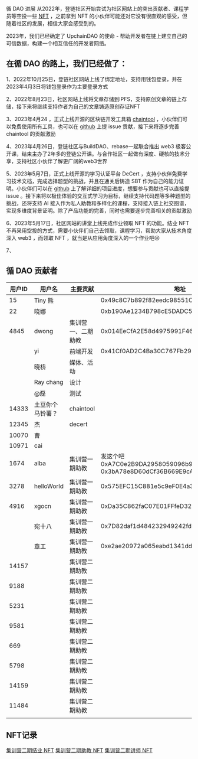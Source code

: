 循 DAO 进展
从2022年，登链社区开始尝试为社区网站上的突出贡献者、课程学员等空投一些 [NFT](https://opensea.io/collection/upchain-poap) ，之前拿到 NFT 的小伙伴可能还对它没有很直观的感受，但随着社区的发展，相信大家会感受到的。

2023年，我们已经确定了 UpchainDAO 的使命 - 帮助开发者在链上建立自己的可信数据，构建一个相互信任的开发者网络。

## 在循 DAO 的路上，我们已经做了：

1、2022年10月25日，登链社区网站上线了绑定地址，支持用钱包登录，并在2023年4月3日将钱包登录作为主要登录方式

2、2022年8月23日，社区网站上线将文章存储到IPFS，支持原创文章的链上存储，接下来将继续支持作者为自己的文章铸造原创存证NFT

3、2023年4月24 ，正式上线开源的区块链开发工具箱 [chaintool](https://chaintool.tech/) ，小伙伴们可以免费使用所有工具，也可以在 [github](https://github.com/ChainToolDao) 上提 issue 贡献，接下来将逐步完善 chaintool 的贡献激励

4、2023年4月26日，登链社区与BuildDAO、rebase一起联合推出 web3 极客公开课，结束主办了2年多的登链公开课。与合作社区一起做有深度、硬核的技术分享，支持社区小伙伴了解更广阔的web3世界

5、2023年5月7日，正式上线开源的学习认证平台 DeCert ，支持小伙伴免费学习技术文档，完成选择题型的挑战，并且在通关后铸造 SBT 作为自己的能力证明。小伙伴们可以在 [github](https://github.com/decert-me) 上了解详细的项目进度，想要参与贡献也可以直接提 issue 。接下来将以极佳体验的交互式学习为目标，继续支持代码题等多种题型的挑战，还将支持 AI 接入作为私人助教和多样化的课程，支持接入链上社交图谱，实现多维度背景证明。除了产品功能的完善，同时也需要逐步完善相关的贡献激励

6、2023年5月17日，社区网站的讲堂上线完成作业领取 NFT 的功能。结业 NFT 不再采用空投的方式，需要小伙伴们自己去领取，课程学习，帮助大家从技术角度深入 web3 ，而领取 NFT ，就当是从应用角度深入的一个作业吧😜

7、

## 循 DAO 贡献者
|用户ID|	用户名|	主要贡献|	地址|
|--|--|--|--|
|15|	Tiny 熊	||0x49c8C7b892f82eedc98551CCb69745005A2FD079|	
|22	|晓娜		||0xb190Ae1234B798cE5DADC545F2d4Df35eC40a4Ba|
|4845	|dwong|	集训营一、二期助教	|0x014EeCfA2E58d4975991F46026A2332561161912|
||	yi|	前端开发|0x41Cf0AD2C4Ba30C767Fb2967480C1EFc47ac006A	|
||	晓桥|	媒体、活动	||
||	Ray chang	|设计	||
||	@磊|	测试	||
|14333|	土豆你个马铃薯？|	chaintool	||
|12345|	杰|	decert	||
|10070	|曹		|||
|10971|	cai		|||  
|1674	|alba	|集训营一期助教|发这个吧 0xA7C0e2B9DA2958059096b9eea9dD0Baf4Aa1Ae7c  0x3bA78e8D60dCf36B669E9cA1553719836624F079|	
|3278	|helloWorld|	集训营一期助教	|0x575EFC15C881e5c9eF0E4a3CDC35935611a794Fd|
|4916	|xgocn|	集训营一期助教	|0xDa35C862faC07E01FFfeD321E70e6689ffdE407C|
|	|宛十八|	集训营一期助教	|0x7D82daf1d484232949242fdd1624efb318bB207A|
||	章工|	集训营一期助教	|0xe2ae20972a065eabd1341ddd88935ef8386d41e6|
|14157||		集训营二期助教	||
|9188||		集训营二期助教	||
|5231||		集训营二期助教	||
|9581||		集训营二期助教	||
|669||		集训营二期助教	||
|5798	||	集训营二期助教	||
|14159||		集训营二期助教	||
|11484	||	集训营二期助教	||
|||||

## NFT记录
[集训营二期结业 NFT](https://opensea.io/assets/matic/0x37da9ea159f5c95923ccc65ecae857c2584a899a/10000) 
[集训营二期助教 NFT]()
[集训营二期讲师 NFT]()
